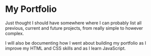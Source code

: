 # My Portfolio

Just thought I should have somewhere where I can probably list all previous, current and future projects, from really simple to however complex.

I will also be documenting how I went about building my portfolio as I improve my HTML and CSS skills and as I learn JavaScript.

